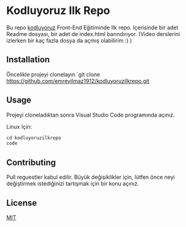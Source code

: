 # Kodluyoruz Ilk Repo

Bu repo [kodluyoruz](https://kodluyoruz.org) Front-End Eğitiminde Ilk repo. Içerisinde bir adet Readme dosyası, bir adet de index.html barındırıyor. (Video derslerini izlerken bir kaç fazla dosya da açmış olabilirim :) )

## Installation

Öncelikle projeyi clonelayın
`git clone https://github.com/emreyilmaz1912/kodluyoruzilkrepo.git

## Usage

Projeyi cloneladıktan sonra Visual Studio Code programında açınız.

Linux Için:

```Java
cd kodluyoruzilkrepo
code
```

## Contributing 

Pull reguestler kabul edilir. Büyük değişiklikler için, lütfen önce neyi değiştirmek istediğinizi tartışmak için bir konu açınız.

## License

[MIT](https://github.com/emreyilmaz1912/kodluyoruzilkrepo/blob/796f3865c1cf5f99681f52db86b77db684b179cd/LICENSE)
